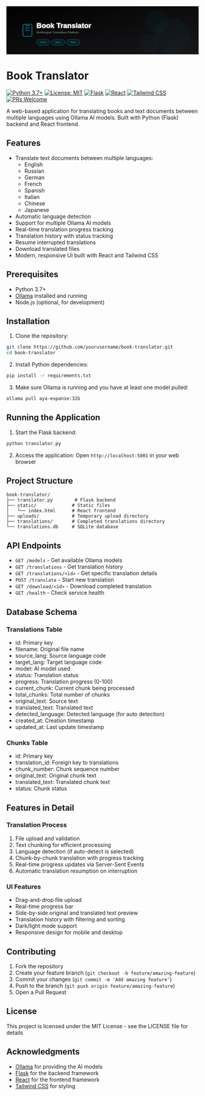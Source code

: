 <svg xmlns="http://www.w3.org/2000/svg" viewBox="0 0 1280 320">
  <defs>
    <linearGradient id="modernGrad" x1="0%" y1="0%" x2="100%" y2="100%">
      <stop offset="0%" style="stop-color:#000000;stop-opacity:1" />
      <stop offset="100%" style="stop-color:#18181b;stop-opacity:1" />
    </linearGradient>
    <filter id="glow">
      <feGaussianBlur stdDeviation="3" result="coloredBlur"/>
      <feMerge>
        <feMergeNode in="coloredBlur"/>
        <feMergeNode in="SourceGraphic"/>
      </feMerge>
    </filter>
  </defs>
  <rect width="1280" height="320" fill="url(#modernGrad)"/>
  <path d="M0 40 L1280 40 M0 80 L1280 80 M0 120 L1280 120 M0 160 L1280 160 M0 200 L1280 200 M0 240 L1280 240 M0 280 L1280 280" stroke="#27272a" stroke-width="0.5"/>
  <g transform="translate(100, 100)">
    <g filter="url(#glow)">
      <path d="M20,20 L60,20 A10,10 0 0 1 70,30 L70,90 A10,10 0 0 1 60,100 L20,100 A10,10 0 0 1 10,90 L10,30 A10,10 0 0 1 20,20 Z" fill="none" stroke="#06b6d4" stroke-width="2"/>
      <path d="M25,30 L55,30 M25,45 L55,45 M25,60 L55,60" stroke="#06b6d4" stroke-width="2"/>
    </g>
    <text x="100" y="45" font-family="Arial" font-size="48" font-weight="bold" fill="white" filter="url(#glow)">Book Translator</text>
    <text x="100" y="80" font-family="Arial" font-size="20" fill="#94a3b8">Multilingual Translation Platform</text>
    <g transform="translate(100, 120)">
      <rect x="0" y="0" rx="20" ry="20" width="90" height="40" fill="#06b6d4" fill-opacity="0.1" stroke="#06b6d4" stroke-width="1"/>
      <text x="45" y="25" font-family="Arial" font-size="14" fill="#06b6d4" text-anchor="middle">Python</text>
      <rect x="100" y="0" rx="20" ry="20" width="90" height="40" fill="#06b6d4" fill-opacity="0.1" stroke="#06b6d4" stroke-width="1"/>
      <text x="145" y="25" font-family="Arial" font-size="14" fill="#06b6d4" text-anchor="middle">React</text>
      <rect x="200" y="0" rx="20" ry="20" width="90" height="40" fill="#06b6d4" fill-opacity="0.1" stroke="#06b6d4" stroke-width="1"/>
      <text x="245" y="25" font-family="Arial" font-size="14" fill="#06b6d4" text-anchor="middle">Flask</text>
    </g>
  </g>
  <g transform="translate(800, 0)" fill="#06b6d4" fill-opacity="0.03">
    <circle cx="200" cy="100" r="80"/>
    <circle cx="300" cy="200" r="120"/>
    <circle cx="150" cy="250" r="60"/>
  </g>
</svg>

# Book Translator

[![Python 3.7+](https://img.shields.io/badge/python-3.7+-blue.svg)](https://www.python.org/downloads/)
[![License: MIT](https://img.shields.io/badge/License-MIT-yellow.svg)](https://opensource.org/licenses/MIT)
[![Flask](https://img.shields.io/badge/flask-%23000.svg?style=flat&logo=flask&logoColor=white)](https://flask.palletsprojects.com/)
[![React](https://img.shields.io/badge/react-%2320232a.svg?style=flat&logo=react&logoColor=%2361DAFB)](https://reactjs.org/)
[![Tailwind CSS](https://img.shields.io/badge/tailwindcss-%2338B2AC.svg?style=flat&logo=tailwind-css&logoColor=white)](https://tailwindcss.com/)
[![PRs Welcome](https://img.shields.io/badge/PRs-welcome-brightgreen.svg)](http://makeapullrequest.com)

A web-based application for translating books and text documents between multiple languages using Ollama AI models. Built with Python (Flask) backend and React frontend.

## Features

- Translate text documents between multiple languages:
  - English
  - Russian
  - German
  - French
  - Spanish
  - Italian
  - Chinese
  - Japanese
- Automatic language detection
- Support for multiple Ollama AI models
- Real-time translation progress tracking
- Translation history with status tracking
- Resume interrupted translations
- Download translated files
- Modern, responsive UI built with React and Tailwind CSS

## Prerequisites

- Python 3.7+
- [Ollama](https://ollama.ai/) installed and running
- Node.js (optional, for development)

## Installation

1. Clone the repository:
```bash
git clone https://github.com/yourusername/book-translator.git
cd book-translator
```

2. Install Python dependencies:
```bash
pip install -r requirements.txt
```

3. Make sure Ollama is running and you have at least one model pulled:
```bash
ollama pull aya-expanse:32b
```

## Running the Application

1. Start the Flask backend:
```bash
python translator.py
```

2. Access the application:
Open `http://localhost:5001` in your web browser

## Project Structure

```
book-translator/
├── translator.py        # Flask backend
├── static/             # Static files
│   └── index.html      # React frontend
├── uploads/            # Temporary upload directory
├── translations/       # Completed translations directory
└── translations.db     # SQLite database
```

## API Endpoints

- `GET /models` - Get available Ollama models
- `GET /translations` - Get translation history
- `GET /translations/<id>` - Get specific translation details
- `POST /translate` - Start new translation
- `GET /download/<id>` - Download completed translation
- `GET /health` - Check service health

## Database Schema

### Translations Table
- id: Primary key
- filename: Original file name
- source_lang: Source language code
- target_lang: Target language code
- model: AI model used
- status: Translation status
- progress: Translation progress (0-100)
- current_chunk: Current chunk being processed
- total_chunks: Total number of chunks
- original_text: Source text
- translated_text: Translated text
- detected_language: Detected language (for auto detection)
- created_at: Creation timestamp
- updated_at: Last update timestamp

### Chunks Table
- id: Primary key
- translation_id: Foreign key to translations
- chunk_number: Chunk sequence number
- original_text: Original chunk text
- translated_text: Translated chunk text
- status: Chunk status

## Features in Detail

### Translation Process
1. File upload and validation
2. Text chunking for efficient processing
3. Language detection (if auto-detect is selected)
4. Chunk-by-chunk translation with progress tracking
5. Real-time progress updates via Server-Sent Events
6. Automatic translation resumption on interruption

### UI Features
- Drag-and-drop file upload
- Real-time progress bar
- Side-by-side original and translated text preview
- Translation history with filtering and sorting
- Dark/light mode support
- Responsive design for mobile and desktop

## Contributing

1. Fork the repository
2. Create your feature branch (`git checkout -b feature/amazing-feature`)
3. Commit your changes (`git commit -m 'Add amazing feature'`)
4. Push to the branch (`git push origin feature/amazing-feature`)
5. Open a Pull Request

## License

This project is licensed under the MIT License - see the LICENSE file for details

## Acknowledgments

- [Ollama](https://ollama.ai/) for providing the AI models
- [Flask](https://flask.palletsprojects.com/) for the backend framework
- [React](https://reactjs.org/) for the frontend framework
- [Tailwind CSS](https://tailwindcss.com/) for styling